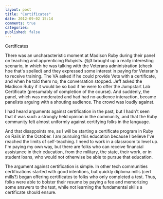 ```yaml
---
layout: post
title: "Certificates"
date: 2012-09-02 15:14
comments: true
categories: 
published: false
---
```

Certificates

There was an uncharacteristic moment at Madison Ruby during their panel on teaching and apprenticing Rubyists. @j3 brought up a really interesting scenario, in which he was talking with the Veterans administration (check hoe that's spelled) and they expressed some interest in paying for Veteran's to receive training. The VA asked if he could provide Vets with a certificate, and when he told them no, the conversation stopped. Jeff asked the Madison Ruby if it would be so bad if he were to offer the Jumpstart Lab Certificate (presumably of completion of the course). And suddenly, the panel, which was moderated and had had no audience interaction, became panelists arguing with a shouting audience. The crowd was loudly against.

I had heard arguments against certification in the past, but I hadn't seen that it was such a strongly held opinion in the community, and that the Ruby community felt almost uniformly against certifying folks in the language.

And that disappoints me, as I will be starting a certificate program in Ruby on Rails in the October. I am pursuing this education because I believe I've reached the limits of self-teaching. I need to work in a classroom to level up. I'm paying my own way, but there are folks who can receive financial assistance in their education, from the military, the state, their work, or in student loans, who would not otherwise be able to pursue that education.

The argument against certification is simple. In other tech communities certifications started with good intentions, but quickly diploma mills (cert mills?) began offering certificates to folks who only completed a test. Thus, folks were able to bolster their resume by paying a fee and memorizing some answers to the test, while not learning the fundamental skills a certificate should ensure.